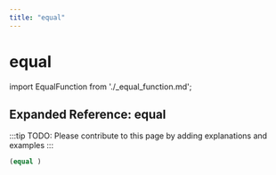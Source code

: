 ```yaml
---
title: "equal"
---
```


# equal

import EqualFunction from './_equal_function.md';

<EqualFunction />

## Expanded Reference: equal

:::tip
TODO: Please contribute to this page by adding explanations and examples
:::

```lisp
(equal )
```
